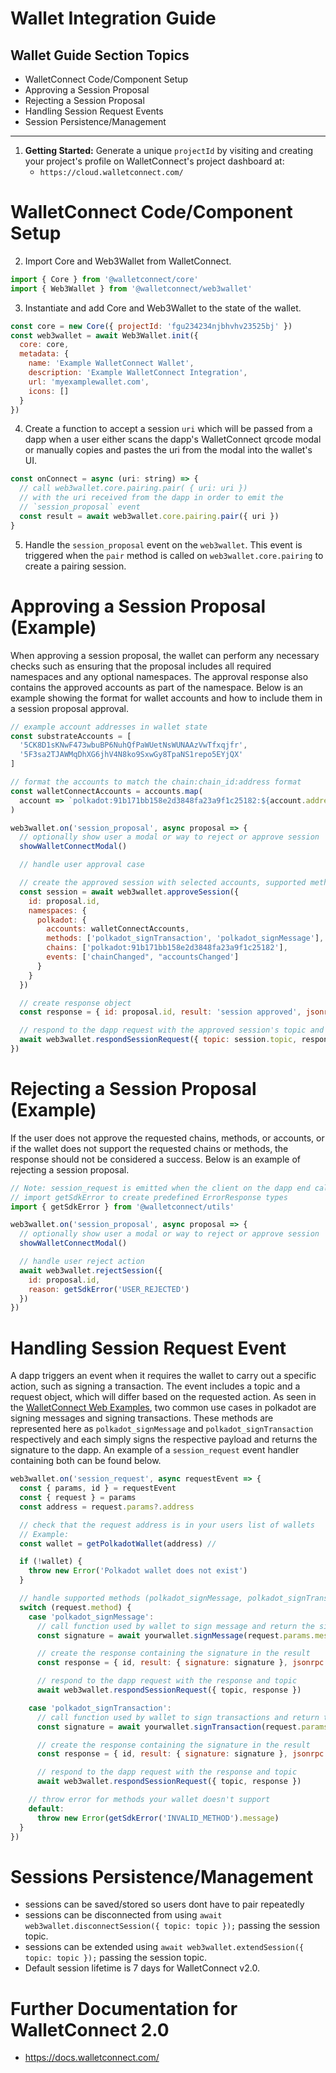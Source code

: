 # Wallet Integration Guide

## Wallet Guide Section Topics

- WalletConnect Code/Component Setup
- Approving a Session Proposal
- Rejecting a Session Proposal
- Handling Session Request Events
- Session Persistence/Management

---

1. **Getting Started:** Generate a unique `projectId` by visiting and creating your project's profile on WalletConnect's project dashboard at:
   - `https://cloud.walletconnect.com/`

# WalletConnect Code/Component Setup

2. Import Core and Web3Wallet from WalletConnect.

```js
import { Core } from '@walletconnect/core'
import { Web3Wallet } from '@walletconnect/web3wallet'
```

3. Instantiate and add Core and Web3Wallet to the state of the wallet.

```js
const core = new Core({ projectId: 'fgu234234njbhvhv23525bj' })
const web3wallet = await Web3Wallet.init({
  core: core,
  metadata: {
    name: 'Example WalletConnect Wallet',
    description: 'Example WalletConnect Integration',
    url: 'myexamplewallet.com',
    icons: []
  }
})
```

4. Create a function to accept a session `uri` which will be passed from a dapp when a user either scans the dapp's WalletConnect qrcode modal or manually copies and pastes the uri from the modal into the wallet's UI.

```js
const onConnect = async (uri: string) => {
  // call web3wallet.core.pairing.pair( { uri: uri })
  // with the uri received from the dapp in order to emit the
  // `session_proposal` event
  const result = await web3wallet.core.pairing.pair({ uri })
}
```

5. Handle the `session_proposal` event on the `web3wallet`. This event is triggered when the `pair` method is called on `web3wallet.core.pairing` to create a pairing session.

# Approving a Session Proposal (Example)

When approving a session proposal, the wallet can perform any necessary checks such as ensuring that the proposal includes all required namespaces and any optional namespaces. The approval response also contains the approved accounts as part of the namespace. Below is an example showing the format for wallet accounts and how to include them in a session proposal approval.

```js
// example account addresses in wallet state
const substrateAccounts = [
  '5CK8D1sKNwF473wbuBP6NuhQfPaWUetNsWUNAAzVwTfxqjfr',
  '5F3sa2TJAWMqDhXG6jhV4N8ko9SxwGy8TpaNS1repo5EYjQX'
]

// format the accounts to match the chain:chain_id:address format
const walletConnectAccounts = accounts.map(
  account => `polkadot:91b171bb158e2d3848fa23a9f1c25182:${account.address}`
)

web3wallet.on('session_proposal', async proposal => {
  // optionally show user a modal or way to reject or approve session
  showWalletConnectModal()

  // handle user approval case

  // create the approved session with selected accounts, supported methods, chains and events for your wallet
  const session = await web3wallet.approveSession({
    id: proposal.id,
    namespaces: {
      polkadot: {
        accounts: walletConnectAccounts,
        methods: ['polkadot_signTransaction', 'polkadot_signMessage'],
        chains: ['polkadot:91b171bb158e2d3848fa23a9f1c25182'],
        events: ['chainChanged", "accountsChanged']
      }
    }
  })

  // create response object
  const response = { id: proposal.id, result: 'session approved', jsonrpc: '2.0' }

  // respond to the dapp request with the approved session's topic and response
  await web3wallet.respondSessionRequest({ topic: session.topic, response })
})
```

# Rejecting a Session Proposal (Example)

If the user does not approve the requested chains, methods, or accounts, or if the wallet does not support the requested chains or methods, the response should not be considered a success. Below is an example of rejecting a session proposal.

```js
// Note: session_request is emitted when the client on the dapp end calls the request method
// import getSdkError to create predefined ErrorResponse types
import { getSdkError } from '@walletconnect/utils'

web3wallet.on('session_proposal', async proposal => {
  // optionally show user a modal or way to reject or approve session
  showWalletConnectModal()

  // handle user reject action
  await web3wallet.rejectSession({
    id: proposal.id,
    reason: getSdkError('USER_REJECTED')
  })
})
```

# Handling Session Request Event

A dapp triggers an event when it requires the wallet to carry out a specific action, such as signing a transaction. The event includes a topic and a request object, which will differ based on the requested action. As seen in the [WalletConnect Web Examples](https://github.com/WalletConnect/web-examples/blob/main/wallets/react-wallet-v2/src/lib/PolkadotLib.ts), two common use cases in polkadot are signing messages and signing transactions. These methods are represented here as `polkadot_signMessage` and `polkadot_signTransaction` respectively and each simply signs the respective payload and returns the signature to the dapp. An example of a `session_request` event handler containing both can be found below.

```js
web3wallet.on('session_request', async requestEvent => {
  const { params, id } = requestEvent
  const { request } = params
  const address = request.params?.address

  // check that the request address is in your users list of wallets
  // Example:
  const wallet = getPolkadotWallet(address) //

  if (!wallet) {
    throw new Error('Polkadot wallet does not exist')
  }

  // handle supported methods (polkadot_signMessage, polkadot_signTransaction)
  switch (request.method) {
    case 'polkadot_signMessage':
      // call function used by wallet to sign message and return the signature
      const signature = await yourwallet.signMessage(request.params.message)

      // create the response containing the signature in the result
      const response = { id, result: { signature: signature }, jsonrpc: '2.0' }

      // respond to the dapp request with the response and topic
      await web3wallet.respondSessionRequest({ topic, response })

    case 'polkadot_signTransaction':
      // call function used by wallet to sign transactions and return the signature
      const signature = await yourwallet.signTransaction(request.params.transactionPayload)

      // create the response containing the signature in the result
      const response = { id, result: { signature: signature }, jsonrpc: '2.0' }

      // respond to the dapp request with the response and topic
      await web3wallet.respondSessionRequest({ topic, response })

    // throw error for methods your wallet doesn't support
    default:
      throw new Error(getSdkError('INVALID_METHOD').message)
  }
})
```

# Sessions Persistence/Management

- sessions can be saved/stored so users dont have to pair repeatedly
- sessions can be disconnected from using `await web3wallet.disconnectSession({ topic: topic });` passing the session topic.
- sessions can be extended using `await web3wallet.extendSession({ topic: topic });` passing the session topic.
- Default session lifetime is 7 days for WalletConnect v2.0.

# Further Documentation for WalletConnect 2.0

- https://docs.walletconnect.com/

